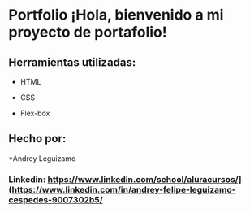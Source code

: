 # Portfolio ¡Hola, bienvenido a mi proyecto de portafolio!

## Herramientas utilizadas:

* HTML

* CSS

* Flex-box

## Hecho por:

*Andrey Leguizamo

### Linkedin: https://www.linkedin.com/school/aluracursos/](https://www.linkedin.com/in/andrey-felipe-leguizamo-cespedes-9007302b5/
